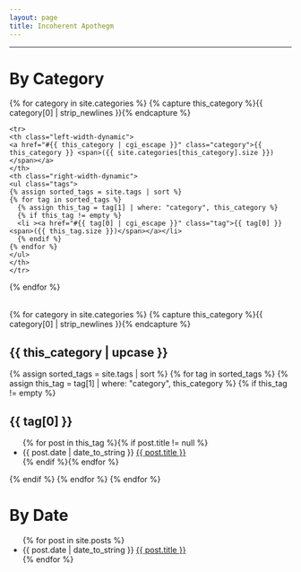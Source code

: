 ```yaml
---
layout: page
title: Incoherent Apothegm
---
```


-----

<div id="tags">
  <h1>By Category</h1>
  <table class="category-table">
  {% for category in site.categories %}
    {% capture this_category %}{{ category[0] | strip_newlines }}{% endcapture %}
    
    <tr>
    <th class="left-width-dynamic">
    <a href="#{{ this_category | cgi_escape }}" class="category">{{ this_category }} <span>({{ site.categories[this_category].size }})</span></a>
    </th>
    <th class="right-width-dynamic">
    <ul class="tags">
    {% assign sorted_tags = site.tags | sort %}
    {% for tag in sorted_tags %}
      {% assign this_tag = tag[1] | where: "category", this_category %}
      {% if this_tag != empty %}
      <li ><a href="#{{ tag[0] | cgi_escape }}" class="tag">{{ tag[0] }} <span>({{ this_tag.size }})</span></a></li>
      {% endif %}
    {% endfor %}
    </ul>
    </th>
    </tr>
  {% endfor %}
  </table>

  {% for category in site.categories %}
    {% capture this_category %}{{ category[0] | strip_newlines }}{% endcapture %}
    <h2 id="{{ this_category | cgi_escape }}">{{ this_category | upcase }}</h2>
    {% assign sorted_tags = site.tags | sort %}
    {% for tag in sorted_tags %}
      {% assign this_tag = tag[1] | where: "category", this_category %}
      {% if this_tag != empty %}
      <h2 id="{{ tag[0] | cgi_escape }}">{{ tag[0] }}</h2>
      <ul class="posts">
        {% for post in this_tag %}{% if post.title != null %}
          <li itemscope><span class="entry-date"><time datetime="{{ post.date | date_to_xmlschema }}" itemprop="datePublished">{{ post.date | date_to_string }}</time></span> <a href="{{ post.url }}">{{ post.title }}</a></li>
        {% endif %}{% endfor %}
      </ul>
      {% endif %}
    {% endfor %}
  {% endfor %}
</div>

# By Date
<div id="dates">
  <ul class="posts">
  {% for post in site.posts %}
    <li itemscope><span class="entry-date"><time datetime="{{ post.date | date_to_xmlschema }}" itemprop="datePublished">{{ post.date | date_to_string }}</time></span> <a href="{{ post.url }}">{{ post.title }}</a></li>
  {% endfor %}
  </ul>
</div>